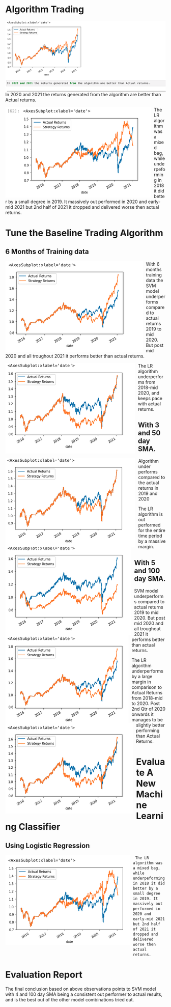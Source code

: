 # Algorithm Trading

<img src="./Resources/1. Baseline model.png"
     alt="Baseline Model"
     style="float: left; margin-right: 10px;" />
     
In 2020 and 2021 the returns generated from the algorithm are better than Actual returns.

<img src="./Resources/2. Using LR Model.png"
     alt="LR Model"
     style="float: left; margin-right: 10px;" />


The LR algorithm was a mixed bag, while underpeforming in 2018 it did better by a small degree in 2019. It massively out performed in 2020 and early-mid 2021 but 2nd half of 2021 it dropped and delivered worse then actual returns.

# Tune the Baseline Trading Algorithm

## 6 Months of Training data 
<img src="./Resources/3. Model 1 with 6months training data.png"
     alt="Baseline Model with 6 months data for training"
     style="float: left; margin-right: 10px;" />
     
With 6 months training data the SVM model underperforms compared to actual returns 2019 to mid 2020. But post mid 2020 and all troughout 2021 it performs better than actual returns.

<img src="./Resources/4. LR model on 6m training data.png"
     alt="LR Model using 6 months of training data"
     style="float: left; margin-right: 10px;" />


The LR algorithm underperforms from 2018-mid 2020, and keeps pace with actual returns.

## With 3 and 50 day SMA.

<img src="./Resources/7. Baseline with 3n50 day windows.png"
     alt="Baseline Model with 3 and 50 day SMA"
     style="float: left; margin-right: 10px;" />
     
Algorithm under performs compared to the actual returns in 2019 and 2020
<img src="./Resources/8. LR with 3n50 day SMA.png"
     alt="LR Model using 3 and 50 day SMA"
     style="float: left; margin-right: 10px;" />


The LR algorithm is out performed for the entire time period by a massive margin.

## With 5 and 100 day SMA.

<img src="./Resources/9. Baseline with 5n100 SMA.png"
     alt="Baseline Model with 5 and 100 day SMA"
     style="float: left; margin-right: 10px;" />
     
SVM model underperforms compared to actual returns 2019 to mid 2020. But post mid 2020 and all troughout 2021 it performs better than actual returns.

<img src="./Resources/10. LR with 5n100 SMA.png"
     alt="LR Model using 5 and 100 day SMA"
     style="float: left; margin-right: 10px;" />


The LR algorithm underperforms by a large margin in comparison to Actual Returns from 2018-mid to 2020. Post 2nd Qtr of 2020 onwards it manages to be slightly better performing than Actual Returns. 

# Evaluate A New Machine Learning Classifier

## Using Logistic Regression

<img src="./Resources/11. LR results.png"
     alt="LR Model"
     style="float: left; margin-right: 10px;" />
     
     The LR algorithm was a mixed bag, while underpeforming in 2018 it did better by a small degree in 2019. It massively out performed in 2020 and early-mid 2021 but 2nd half of 2021 it dropped and delivered worse then actual returns.
     
     
# Evaluation Report

The final conclusion based on above observations points to SVM model with 4 and 100 day SMA being a consistent out performer to actual results, and is the best out of the other model combinations tried out.